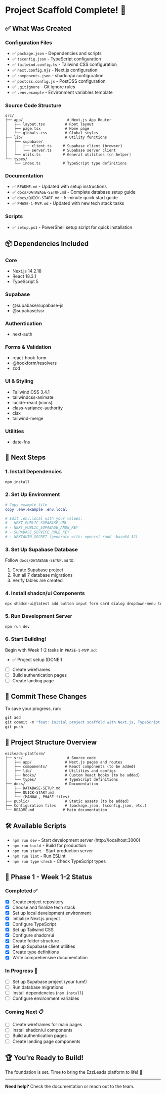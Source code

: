# Project Scaffold Complete! 🎉

## ✅ What Was Created

### Configuration Files
- ✅ `package.json` - Dependencies and scripts
- ✅ `tsconfig.json` - TypeScript configuration
- ✅ `tailwind.config.ts` - Tailwind CSS configuration
- ✅ `next.config.mjs` - Next.js configuration
- ✅ `components.json` - shadcn/ui configuration
- ✅ `postcss.config.js` - PostCSS configuration
- ✅ `.gitignore` - Git ignore rules
- ✅ `.env.example` - Environment variables template

### Source Code Structure
```
src/
├── app/                    # Next.js App Router
│   ├── layout.tsx         # Root layout
│   ├── page.tsx           # Home page
│   └── globals.css        # Global styles
├── lib/                   # Utility functions
│   ├── supabase/
│   │   ├── client.ts     # Supabase client (browser)
│   │   └── server.ts     # Supabase server client
│   └── utils.ts          # General utilities (cn helper)
└── types/
    └── index.ts          # TypeScript type definitions
```

### Documentation
- ✅ `README.md` - Updated with setup instructions
- ✅ `docs/DATABASE-SETUP.md` - Complete database setup guide
- ✅ `docs/QUICK-START.md` - 5-minute quick start guide
- ✅ `PHASE-1-MVP.md` - Updated with new tech stack tasks

### Scripts
- ✅ `setup.ps1` - PowerShell setup script for quick installation

## 📦 Dependencies Included

### Core
- Next.js 14.2.18
- React 18.3.1
- TypeScript 5

### Supabase
- @supabase/supabase-js
- @supabase/ssr

### Authentication
- next-auth

### Forms & Validation
- react-hook-form
- @hookform/resolvers
- zod

### UI & Styling
- Tailwind CSS 3.4.1
- tailwindcss-animate
- lucide-react (icons)
- class-variance-authority
- clsx
- tailwind-merge

### Utilities
- date-fns

## 🎯 Next Steps

### 1. Install Dependencies

```powershell
npm install
```

### 2. Set Up Environment

```powershell
# Copy example file
copy .env.example .env.local

# Edit .env.local with your values:
# - NEXT_PUBLIC_SUPABASE_URL
# - NEXT_PUBLIC_SUPABASE_ANON_KEY
# - SUPABASE_SERVICE_ROLE_KEY
# - NEXTAUTH_SECRET (generate with: openssl rand -base64 32)
```

### 3. Set Up Supabase Database

Follow `docs/DATABASE-SETUP.md` to:
1. Create Supabase project
2. Run all 7 database migrations
3. Verify tables are created

### 4. Install shadcn/ui Components

```powershell
npx shadcn-ui@latest add button input form card dialog dropdown-menu toast label select textarea checkbox badge
```

### 5. Run Development Server

```powershell
npm run dev
```

### 6. Start Building!

Begin with Week 1-2 tasks in `PHASE-1-MVP.md`:
- ✅ Project setup (DONE!)
- [ ] Create wireframes
- [ ] Build authentication pages
- [ ] Create landing page

## 📝 Commit These Changes

To save your progress, run:

```powershell
git add .
git commit -m "feat: Initial project scaffold with Next.js, TypeScript, Tailwind, and Supabase setup"
git push
```

## 🎨 Project Structure Overview

```
ezzleads-platform/
├── src/                    # Source code
│   ├── app/               # Next.js pages and routes
│   ├── components/        # React components (to be added)
│   ├── lib/               # Utilities and configs
│   ├── hooks/             # Custom React hooks (to be added)
│   └── types/             # TypeScript definitions
├── docs/                  # Documentation
│   ├── DATABASE-SETUP.md
│   ├── QUICK-START.md
│   └── (MANUAL, PHASE files)
├── public/                # Static assets (to be added)
├── Configuration files    # (package.json, tsconfig.json, etc.)
└── README.md             # Main documentation
```

## 🛠️ Available Scripts

- `npm run dev` - Start development server (http://localhost:3000)
- `npm run build` - Build for production
- `npm run start` - Start production server
- `npm run lint` - Run ESLint
- `npm run type-check` - Check TypeScript types

## 🎯 Phase 1 - Week 1-2 Status

### Completed ✅
- [x] Create project repository
- [x] Choose and finalize tech stack
- [x] Set up local development environment
- [x] Initialize Next.js project
- [x] Configure TypeScript
- [x] Set up Tailwind CSS
- [x] Configure shadcn/ui
- [x] Create folder structure
- [x] Set up Supabase client utilities
- [x] Create type definitions
- [x] Write comprehensive documentation

### In Progress 🚧
- [ ] Set up Supabase project (your turn!)
- [ ] Run database migrations
- [ ] Install dependencies (`npm install`)
- [ ] Configure environment variables

### Coming Next 📋
- [ ] Create wireframes for main pages
- [ ] Install shadcn/ui components
- [ ] Build authentication pages
- [ ] Create landing page components

## 🏆 You're Ready to Build!

The foundation is set. Time to bring the EzzLeads platform to life! 🚀

---

**Need help?** Check the documentation or reach out to the team.
